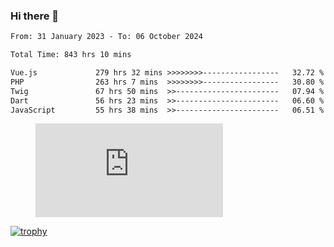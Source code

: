 ### Hi there 👋
<!--START_SECTION:waka-->

```txt
From: 31 January 2023 - To: 06 October 2024

Total Time: 843 hrs 10 mins

Vue.js             279 hrs 32 mins >>>>>>>>-----------------   32.72 %
PHP                263 hrs 7 mins  >>>>>>>>-----------------   30.80 %
Twig               67 hrs 50 mins  >>-----------------------   07.94 %
Dart               56 hrs 23 mins  >>-----------------------   06.60 %
JavaScript         55 hrs 38 mins  >>-----------------------   06.51 %
```

<!--END_SECTION:waka-->
<!-- 
- 🔭 I’m currently working on ...
- 🌱 I’m currently learning ...
- 👯 I’m looking to collaborate on ...
- 🤔 I’m looking for help with ...
- 💬 Ask me about ...
- 📫 How to reach me: ...
- 😄 Pronouns: ...
- ⚡ Fun fact: ... -->


<figure><embed src="https://wakatime.com/share/@jakihanif/43c5af78-a69f-4ced-8cfc-b0822aa9be8f.svg"></embed></figure>

[![trophy](https://github-profile-trophy.vercel.app/?username=jakihanif23&rank=-A,-A)](https://github.com/jakihanif23)
